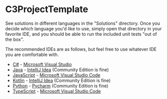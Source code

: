 # C3ProjectTemplate

See solutions in different languages in the "Solutions" directory. Once you decide which language you'd like to use,
simply open that directory in your favorite IDE, and you should be able to run the included unit tests "out of the box".

The recommended IDEs are as follows, but feel free to use whatever IDE you are comfortable with.

-   [C#](Solutions/C%23) - [Microsoft Visual Studio](https://visualstudio.microsoft.com/vs/community/)
-   [Java](Solutions/Java) - [IntelliJ Idea](https://www.jetbrains.com/idea/download) (Community Edition is fine)
-   [JavaScript](Solutions/JavaScript) - [Microsoft Visual Studio Code](https://code.visualstudio.com/)
-   [Kotlin](Solutions/Kotlin) - [IntelliJ Idea](https://www.jetbrains.com/idea/download) (Community Edition is fine)
-   [Python](Solutions/Python) - [Pycharm](https://www.jetbrains.com/pycharm/download/?section=windows) (Community Edition is fine)
-   [TypeScript](Solutions/TypeScript) - [Microsoft Visual Studio Code](https://code.visualstudio.com/)
